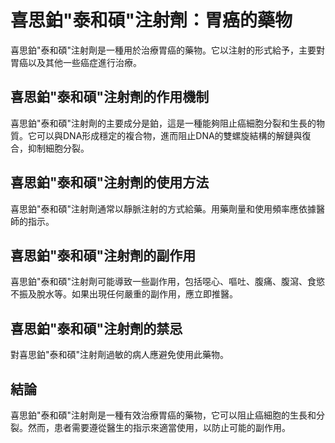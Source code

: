 # 喜思鉑"泰和碩"注射劑：胃癌的藥物

喜思鉑"泰和碩"注射劑是一種用於治療胃癌的藥物。它以注射的形式給予，主要對胃癌以及其他一些癌症進行治療。

## 喜思鉑"泰和碩"注射劑的作用機制
喜思鉑"泰和碩"注射劑的主要成分是鉑，這是一種能夠阻止癌細胞分裂和生長的物質。它可以與DNA形成穩定的複合物，進而阻止DNA的雙螺旋結構的解鏈與復合，抑制細胞分裂。

## 喜思鉑"泰和碩"注射劑的使用方法
喜思鉑"泰和碩"注射劑通常以靜脈注射的方式給藥。用藥劑量和使用頻率應依據醫師的指示。

## 喜思鉑"泰和碩"注射劑的副作用
喜思鉑"泰和碩"注射劑可能導致一些副作用，包括噁心、嘔吐、腹痛、腹瀉、食慾不振及脫水等。如果出現任何嚴重的副作用，應立即推醫。

## 喜思鉑"泰和碩"注射劑的禁忌
對喜思鉑"泰和碩"注射劑過敏的病人應避免使用此藥物。

## 結論
喜思鉑"泰和碩"注射劑是一種有效治療胃癌的藥物，它可以阻止癌細胞的生長和分裂。然而，患者需要遵從醫生的指示來適當使用，以防止可能的副作用。